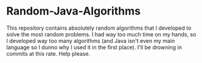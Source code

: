 # Random-Java-Algorithms
This repository contains absolutely random algorithms that I developed to solve the most random problems. I had way too much time on my hands, so I developed way too many algorithms (and Java isn't even my main language so I dunno why I used it in the first place). I'll be drowning in commits at this rate. Help please.
